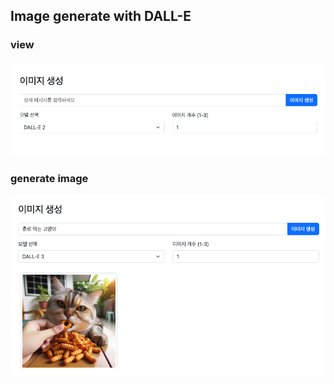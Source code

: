 ## Image generate with DALL-E

### view
![view.png](./images/view.png)

### generate image
![gen-image.png](./images/gen-image.png)
